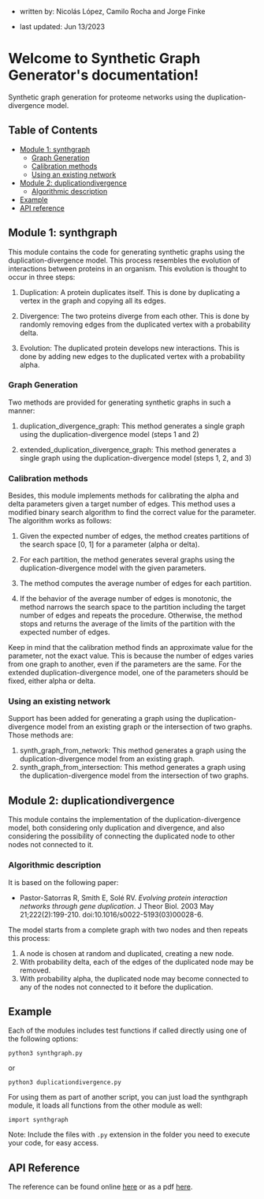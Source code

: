 - written by: Nicolás López, Camilo Rocha and Jorge Finke

- last updated: Jun 13/2023

# Welcome to Synthetic Graph Generator's documentation!

Synthetic graph generation for proteome networks using the 
duplication-divergence model.

## Table of Contents

- [Module 1: synthgraph](#module-1-synthgraph)
  - [Graph Generation](#graph-generation)
  - [Calibration methods](#calibration-methods)
  - [Using an existing network](#using-an-existing-network)
- [Module 2: duplicationdivergence](#module-2-duplicationdivergence)
  - [Algorithmic description](#algorithmic-description)
- [Example](#example)
- [API reference](#api-reference)

## Module 1: synthgraph

This module contains the code for generating synthetic graphs using the
duplication-divergence model. This process resembles the evolution of
interactions between proteins in an organism. This evolution is
thought to occur in three steps:

1. Duplication: A protein duplicates itself. This is done by
duplicating a vertex in the graph and copying all its edges.

2. Divergence: The two proteins diverge from each other. This is
done by randomly removing edges from the duplicated vertex with a
probability delta.

3. Evolution: The duplicated protein develops new interactions. This
is done by adding new edges to the duplicated vertex with a
probability alpha.


### Graph Generation

Two methods are provided for generating synthetic graphs in such a manner:

1. duplication_divergence_graph: This method generates a single graph
using the duplication-divergence model (steps 1 and 2)

2. extended_duplication_divergence_graph: This method generates a single
graph using the duplication-divergence model (steps 1, 2, and 3)


### Calibration methods

Besides, this module implements methods for calibrating the alpha and
delta parameters given a target number of edges. This method uses a
modified binary search algorithm to find the correct value for the
parameter. The algorithm works as follows:

1. Given the expected number of edges, the method creates partitions
of the search space [0, 1] for a parameter (alpha or delta).

2. For each partition, the method generates several graphs using the
duplication-divergence model with the given parameters.

3. The method computes the average number of edges for each partition.

4. If the behavior of the average number of edges is monotonic, the
method narrows the search space to the partition including the target
number of edges and repeats the procedure. Otherwise, the method stops
and returns the average of the limits of the partition with the
expected number of edges.

Keep in mind that the calibration method finds an approximate value for
the parameter, not the exact value. This is because the number of edges
varies from one graph to another, even if the parameters are the same.
For the extended duplication-divergence model, one of the parameters
should be fixed, either alpha or delta.


### Using an existing network

Support has been added for generating a graph using the
duplication-divergence model from an existing graph or the
intersection of two graphs. Those methods are:

1. synth_graph_from_network: This method generates a graph using the
duplication-divergence model from an existing graph.
2. synth_graph_from_intersection: This method generates a graph using
the duplication-divergence model from the intersection of two graphs.


## Module 2: duplicationdivergence

This module contains the implementation of the duplication-divergence 
model, both considering only duplication and divergence, and also 
considering the possibility of connecting the duplicated node to other 
nodes not connected to it.

### Algorithmic description

It is based on the following paper:

- Pastor-Satorras R, Smith E, Solé RV. *Evolving protein interaction 
networks through gene duplication*. J Theor Biol. 
2003 May 21;222(2):199-210. doi:10.1016/s0022-5193(03)00028-6.

The model starts from a complete graph with two nodes and then repeats 
this process:

1. A node is chosen at random and duplicated, creating a new node.
2. With probability delta, each of the edges of the duplicated node 
may be removed.
3. With probability alpha, the duplicated node may become connected to 
any of the nodes not connected to it before the duplication.


## Example

Each of the modules includes test functions if called directly using 
one of the following options:

```
python3 synthgraph.py
```

or

```
python3 duplicationdivergence.py
```

For using them as part of another script, you can just load the 
synthgraph module, it loads all functions from the other module as well:

```
import synthgraph
```

Note: Include the files with `.py` extension in the folder you need 
to execute your code, for easy access.


## API Reference

The reference can be found online 
[here](https://ocinlr.github.io/synthgraph/) or as 
a pdf [here](docs/syntheticgraphgenerator.pdf).
